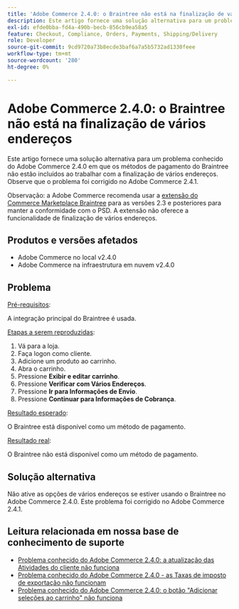 ```yaml
---
title: 'Adobe Commerce 2.4.0: o Braintree não está na finalização de vários endereços'
description: Este artigo fornece uma solução alternativa para um problema conhecido do Adobe Commerce 2.4.0 em que os métodos de pagamento do Braintree não estão incluídos ao trabalhar com a finalização de vários endereços. Observe que o problema foi corrigido no Adobe Commerce 2.4.1.
exl-id: efde0bba-fd4a-490b-becb-856cb9ea58a5
feature: Checkout, Compliance, Orders, Payments, Shipping/Delivery
role: Developer
source-git-commit: 9cd9720a73b8ecde3baf6a7a5b5732ad1330feee
workflow-type: tm+mt
source-wordcount: '280'
ht-degree: 0%

---
```


# Adobe Commerce 2.4.0: o Braintree não está na finalização de vários endereços

Este artigo fornece uma solução alternativa para um problema conhecido do Adobe Commerce 2.4.0 em que os métodos de pagamento do Braintree não estão incluídos ao trabalhar com a finalização de vários endereços. Observe que o problema foi corrigido no Adobe Commerce 2.4.1.

Observação: a Adobe Commerce recomenda usar a [extensão do Commerce Marketplace Braintree](https://marketplace.magento.com/paypal-module-braintree.html) para as versões 2.3 e posteriores para manter a conformidade com o PSD. A extensão não oferece a funcionalidade de finalização de vários endereços.

## Produtos e versões afetados

* Adobe Commerce no local v2.4.0
* Adobe Commerce na infraestrutura em nuvem v2.4.0

## Problema

<u>Pré-requisitos</u>:

A integração principal do Braintree é usada.

<u>Etapas a serem reproduzidas</u>:

1. Vá para a loja.
1. Faça logon como cliente.
1. Adicione um produto ao carrinho.
1. Abra o carrinho.
1. Pressione **Exibir e editar carrinho**.
1. Pressione **Verificar com Vários Endereços**.
1. Pressione **Ir para Informações de Envio**.
1. Pressione **Continuar para Informações de Cobrança**.

<u>Resultado esperado</u>:

O Braintree está disponível como um método de pagamento.

<u>Resultado real</u>:

O Braintree não está disponível como um método de pagamento.

## Solução alternativa

Não ative as opções de vários endereços se estiver usando o Braintree no Adobe Commerce 2.4.0. Este problema foi corrigido no Adobe Commerce 2.4.1.

## Leitura relacionada em nossa base de conhecimento de suporte

* [Problema conhecido do Adobe Commerce 2.4.0: a atualização das Atividades do cliente não funciona](/help/troubleshooting/miscellaneous/magento-2-4-0-refresh-on-customer-activities-does-not-work.md)
* [Problema conhecido do Adobe Commerce 2.4.0 - as Taxas de imposto de exportação não funcionam](/help/troubleshooting/miscellaneous/magento-2-4-0-known-issue-export-tax-rates-does-not-work.md)
* [Problema conhecido do Adobe Commerce 2.4.0: o botão &quot;Adicionar seleções ao carrinho&quot; não funciona](/help/troubleshooting/miscellaneous/magento-2-4-0-add-selections-to-my-cart-does-not-work.md)
